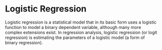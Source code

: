 # Logistic Regression

Logistic regression is a statistical model that in its basic form uses a logistic function to model a binary dependent variable,
although many more complex extensions exist. 
In regression analysis, logistic regression (or logit regression) is estimating the parameters of a logistic model (a form of binary regression).
